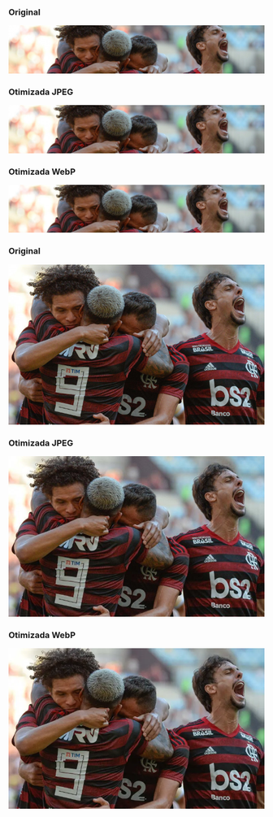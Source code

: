 ### Original

![](15558878931.jpg)

### Otimizada JPEG

![](15558878931%20(1).jpg)

### Otimizada WebP

![](15558878931.webp)

### Original

![](15558878941m.jpg)

### Otimizada JPEG

![](15558878941m%20(1).jpg)

### Otimizada WebP

![](15558878941m.webp)